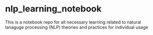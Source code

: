 # nlp_learning_notebook
This is a notebook repo for all necessary learning related to natural lanaguge processing (NLP) theories and practices for individual usage

